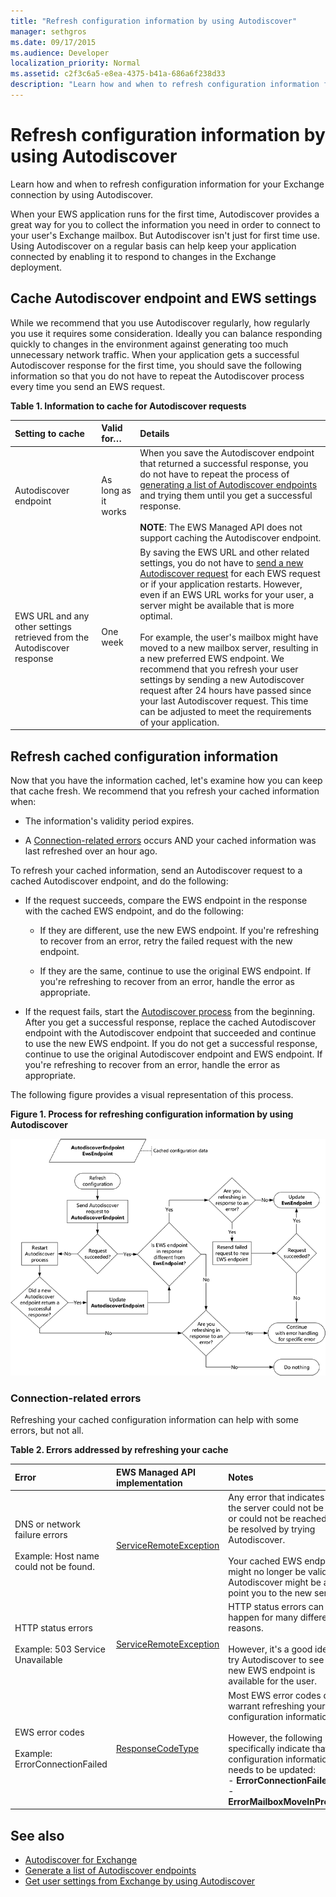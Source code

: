 ```yaml
---
title: "Refresh configuration information by using Autodiscover"
manager: sethgros
ms.date: 09/17/2015
ms.audience: Developer
localization_priority: Normal
ms.assetid: c2f3c6a5-e8ea-4375-b41a-686a6f238d33
description: "Learn how and when to refresh configuration information for your Exchange connection by using Autodiscover."
---
```


# Refresh configuration information by using Autodiscover

Learn how and when to refresh configuration information for your Exchange connection by using Autodiscover.
  
When your EWS application runs for the first time, Autodiscover provides a great way for you to collect the information you need in order to connect to your user's Exchange mailbox. But Autodiscover isn't just for first time use. Using Autodiscover on a regular basis can help keep your application connected by enabling it to respond to changes in the Exchange deployment.
  
## Cache Autodiscover endpoint and EWS settings
<a name="bk_CacheSettings"> </a>

While we recommend that you use Autodiscover regularly, how regularly you use it requires some consideration. Ideally you can balance responding quickly to changes in the environment against generating too much unnecessary network traffic. When your application gets a successful Autodiscover response for the first time, you should save the following information so that you do not have to repeat the Autodiscover process every time you send an EWS request.
  
**Table 1. Information to cache for Autodiscover requests**

|**Setting to cache**|**Valid for…**|**Details**|
|:-----|:-----|:-----|
|Autodiscover endpoint  <br/> |As long as it works  <br/> |When you save the Autodiscover endpoint that returned a successful response, you do not have to repeat the process of [generating a list of Autodiscover endpoints](how-to-generate-a-list-of-autodiscover-endpoints.md) and trying them until you get a successful response.<br/><br/> **NOTE**: The EWS Managed API does not support caching the Autodiscover endpoint.           |
|EWS URL and any other settings retrieved from the Autodiscover response  <br/> |One week  <br/> |By saving the EWS URL and other related settings, you do not have to [send a new Autodiscover request](how-to-get-user-settings-from-exchange-by-using-autodiscover.md) for each EWS request or if your application restarts. However, even if an EWS URL works for your user, a server might be available that is more optimal.<br/><br/> For example, the user's mailbox might have moved to a new mailbox server, resulting in a new preferred EWS endpoint. We recommend that you refresh your user settings by sending a new Autodiscover request after 24 hours have passed since your last Autodiscover request. This time can be adjusted to meet the requirements of your application.  <br/> |
   
## Refresh cached configuration information
<a name="bk_RefreshConfig"> </a>

Now that you have the information cached, let's examine how you can keep that cache fresh. We recommend that you refresh your cached information when:
  
- The information's validity period expires.
    
- A [Connection-related errors](#bk_ConnectionErrors) occurs AND your cached information was last refreshed over an hour ago.
    
To refresh your cached information, send an Autodiscover request to a cached Autodiscover endpoint, and do the following:
  
- If the request succeeds, compare the EWS endpoint in the response with the cached EWS endpoint, and do the following:
    
  - If they are different, use the new EWS endpoint. If you're refreshing to recover from an error, retry the failed request with the new endpoint.
    
  - If they are the same, continue to use the original EWS endpoint. If you're refreshing to recover from an error, handle the error as appropriate.
    
- If the request fails, start the [Autodiscover process](autodiscover-for-exchange.md) from the beginning. After you get a successful response, replace the cached Autodiscover endpoint with the Autodiscover endpoint that succeeded and continue to use the new EWS endpoint. If you do not get a successful response, continue to use the original Autodiscover endpoint and EWS endpoint. If you're refreshing to recover from an error, handle the error as appropriate. 
    
The following figure provides a visual representation of this process.
  
**Figure 1. Process for refreshing configuration information by using Autodiscover**

![Schematic diagram showing how Autodiscover refreshes configuration information.](media/Ex15_Autodiscover_Refresh_Flowchart.png)
  
### Connection-related errors
<a name="bk_ConnectionErrors"> </a>

Refreshing your cached configuration information can help with some errors, but not all. 
  
**Table 2. Errors addressed by refreshing your cache**

|**Error**|**EWS Managed API implementation**|**Notes**|
|:-----|:-----|:-----|
|DNS or network failure errors<br/><br/> Example: Host name could not be found.  <br/> |[ServiceRemoteException](https://docs.microsoft.com/dotnet/api/microsoft.exchange.webservices.data.serviceremoteexception?view=exchange-ews-api) <br/> |Any error that indicates that the server could not be found or could not be reached might be resolved by trying Autodiscover. <br/><br/> Your cached EWS endpoint might no longer be valid, and Autodiscover might be able to point you to the new server.  <br/> |
|HTTP status errors<br/><br/> Example: 503 Service Unavailable  <br/> |[ServiceRemoteException](https://docs.microsoft.com/dotnet/api/microsoft.exchange.webservices.data.serviceremoteexception?view=exchange-ews-api) <br/> |HTTP status errors can happen for many different reasons.<br/><br/> However, it's a good idea to try Autodiscover to see if a new EWS endpoint is available for the user.  <br/> |
|EWS error codes <br/><br/> Example: ErrorConnectionFailed <br/> |[ResponseCodeType](../web-service-reference/responsecode.md) <br/> | Most EWS error codes don't warrant refreshing your configuration information.<br/><br/> However, the following specifically indicate that the configuration information needs to be updated:<br/>- **ErrorConnectionFailed** <br/>- **ErrorMailboxMoveInProgress** <br/> |
   
## See also

- [Autodiscover for Exchange](autodiscover-for-exchange.md)  
- [Generate a list of Autodiscover endpoints](how-to-generate-a-list-of-autodiscover-endpoints.md)   
- [Get user settings from Exchange by using Autodiscover](how-to-get-user-settings-from-exchange-by-using-autodiscover.md)
    

